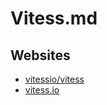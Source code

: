 # Vitess.md

## Websites

* [vitessio/vitess](https://github.com/vitessio/vitess)
* [vitess.io](https://vitess.io/)
